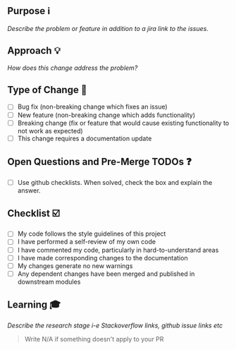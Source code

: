 ## Purpose :information_source:

_Describe the problem or feature in addition to a jira link to the issues._

## Approach :bulb:

_How does this change address the problem?_

## Type of Change :page_facing_up:

- [ ] Bug fix (non-breaking change which fixes an issue)
- [ ] New feature (non-breaking change which adds functionality)
- [ ] Breaking change (fix or feature that would cause existing functionality to not work as expected)
- [ ] This change requires a documentation update

## Open Questions and Pre-Merge TODOs :question:

- [ ] Use github checklists. When solved, check the box and explain the answer.

## Checklist :ballot_box_with_check:

- [ ] My code follows the style guidelines of this project
- [ ] I have performed a self-review of my own code
- [ ] I have commented my code, particularly in hard-to-understand areas
- [ ] I have made corresponding changes to the documentation
- [ ] My changes generate no new warnings
- [ ] Any dependent changes have been merged and published in downstream modules

## Learning :mortar_board:

_Describe the research stage i-e Stackoverflow links, github issue links etc_


> Write N/A if something doesn't apply to your PR